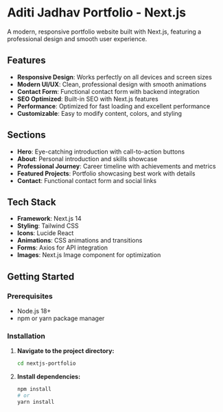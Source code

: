 # Aditi Jadhav Portfolio - Next.js

A modern, responsive portfolio website built with Next.js, featuring a professional design and smooth user experience.

## Features

- **Responsive Design**: Works perfectly on all devices and screen sizes
- **Modern UI/UX**: Clean, professional design with smooth animations
- **Contact Form**: Functional contact form with backend integration
- **SEO Optimized**: Built-in SEO with Next.js features
- **Performance**: Optimized for fast loading and excellent performance
- **Customizable**: Easy to modify content, colors, and styling

## Sections

- **Hero**: Eye-catching introduction with call-to-action buttons
- **About**: Personal introduction and skills showcase
- **Professional Journey**: Career timeline with achievements and metrics
- **Featured Projects**: Portfolio showcasing best work with details
- **Contact**: Functional contact form and social links

## Tech Stack

- **Framework**: Next.js 14
- **Styling**: Tailwind CSS
- **Icons**: Lucide React
- **Animations**: CSS animations and transitions
- **Forms**: Axios for API integration
- **Images**: Next.js Image component for optimization

## Getting Started

### Prerequisites

- Node.js 18+ 
- npm or yarn package manager

### Installation

1. **Navigate to the project directory:**
   ```bash
   cd nextjs-portfolio
   ```

2. **Install dependencies:**
   ```bash
   npm install
   # or
   yarn install
   ```


